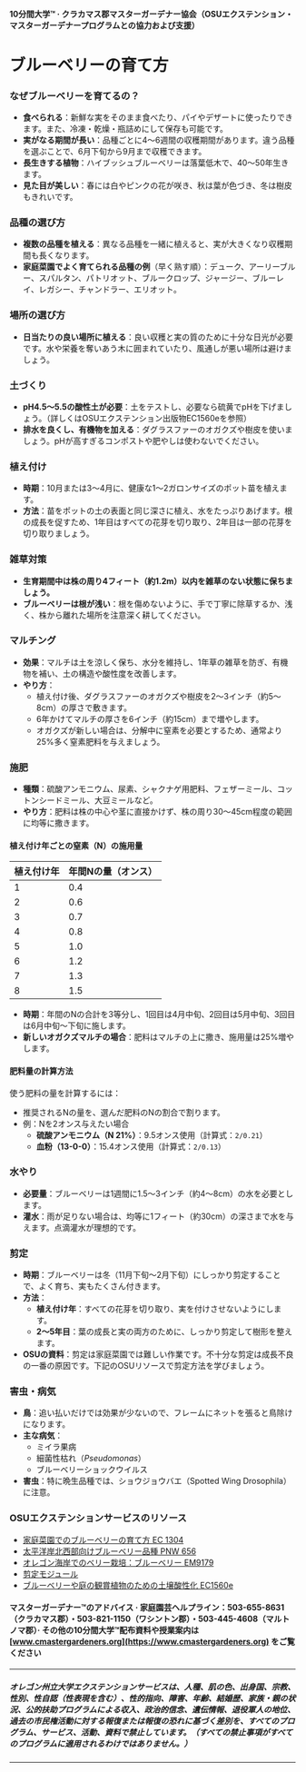 #### 10分間大学™ · クラカマス郡マスターガーデナー協会（OSUエクステンション・マスターガーデナープログラムとの協力および支援）

# ブルーベリーの育て方

### なぜブルーベリーを育てるの？
- **食べられる**：新鮮な実をそのまま食べたり、パイやデザートに使ったりできます。また、冷凍・乾燥・瓶詰めにして保存も可能です。
- **実がなる期間が長い**：品種ごとに4〜6週間の収穫期間があります。違う品種を選ぶことで、6月下旬から9月まで収穫できます。
- **長生きする植物**：ハイブッシュブルーベリーは落葉低木で、40〜50年生きます。
- **見た目が美しい**：春には白やピンクの花が咲き、秋は葉が色づき、冬は樹皮もきれいです。

### 品種の選び方
- **複数の品種を植える**：異なる品種を一緒に植えると、実が大きくなり収穫期間も長くなります。
- **家庭菜園でよく育てられる品種の例**（早く熟す順）：デューク、アーリーブルー、スパルタン、パトリオット、ブルークロップ、ジャージー、ブルーレイ、レガシー、チャンドラー、エリオット。

### 場所の選び方
- **日当たりの良い場所に植える**：良い収穫と実の質のために十分な日光が必要です。水や栄養を奪いあう木に囲まれていたり、風通しが悪い場所は避けましょう。

### 土づくり
- **pH4.5〜5.5の酸性土が必要**：土をテストし、必要なら硫黄でpHを下げましょう。（詳しくはOSUエクステンション出版物EC1560eを参照）
- **排水を良くし、有機物を加える**：ダグラスファーのオガクズや樹皮を使いましょう。pHが高すぎるコンポストや肥やしは使わないでください。

### 植え付け
- **時期**：10月または3〜4月に、健康な1〜2ガロンサイズのポット苗を植えます。
- **方法**：苗をポットの土の表面と同じ深さに植え、水をたっぷりあげます。根の成長を促すため、1年目はすべての花芽を切り取り、2年目は一部の花芽を切り取りましょう。

### 雑草対策
- **生育期間中は株の周り4フィート（約1.2m）以内を雑草のない状態に保ちましょう。**
- **ブルーベリーは根が浅い**：根を傷めないように、手で丁寧に除草するか、浅く、株から離れた場所を注意深く耕してください。

### マルチング
- **効果**：マルチは土を涼しく保ち、水分を維持し、1年草の雑草を防ぎ、有機物を補い、土の構造や酸性度を改善します。
- **やり方**：
  - 植え付け後、ダグラスファーのオガクズや樹皮を2〜3インチ（約5〜8cm）の厚さで敷きます。
  - 6年かけてマルチの厚さを6インチ（約15cm）まで増やします。
  - オガクズが新しい場合は、分解中に窒素を必要とするため、通常より25%多く窒素肥料を与えましょう。

### 施肥
- **種類**：硫酸アンモニウム、尿素、シャクナゲ用肥料、フェザーミール、コットンシードミール、大豆ミールなど。
- **やり方**：肥料は株の中心や茎に直接かけず、株の周り30〜45cm程度の範囲に均等に撒きます。

#### 植え付け年ごとの窒素（N）の施用量

| 植え付け年 | 年間Nの量（オンス） |
|-------------|----------------------|
| 1           | 0.4                  |
| 2           | 0.6                  |
| 3           | 0.7                  |
| 4           | 0.8                  |
| 5           | 1.0                  |
| 6           | 1.2                  |
| 7           | 1.3                  |
| 8           | 1.5                  |

- **時期**：年間のNの合計を3等分し、1回目は4月中旬、2回目は5月中旬、3回目は6月中旬～下旬に施します。
- **新しいオガクズマルチの場合**：肥料はマルチの上に撒き、施用量は25%増やします。

#### 肥料量の計算方法

使う肥料の量を計算するには：
- 推奨されるNの量を、選んだ肥料のNの割合で割ります。
- 例：Nを2オンス与えたい場合
  - **硫酸アンモニウム（N 21%）**：9.5オンス使用（計算式：`2/0.21`）
  - **血粉（13-0-0）**：15.4オンス使用（計算式：`2/0.13`）

### 水やり
- **必要量**：ブルーベリーは1週間に1.5〜3インチ（約4〜8cm）の水を必要とします。
- **灌水**：雨が足りない場合は、均等に1フィート（約30cm）の深さまで水を与えます。点滴灌水が理想的です。

### 剪定
- **時期**：ブルーベリーは冬（11月下旬〜2月下旬）にしっかり剪定することで、よく育ち、実もたくさん付きます。
- **方法**：
  - **植え付け年**：すべての花芽を切り取り、実を付けさせないようにします。
  - **2〜5年目**：葉の成長と実の両方のために、しっかり剪定して樹形を整えます。
- **OSUの資料**：剪定は家庭菜園では難しい作業です。不十分な剪定は成長不良の一番の原因です。下記のOSUリソースで剪定方法を学びましょう。

### 害虫・病気
- **鳥**：追い払いだけでは効果が少ないので、フレームにネットを張ると鳥除けになります。
- **主な病気**：
  - ミイラ果病
  - 細菌性枯れ（*Pseudomonas*）
  - ブルーベリーショックウイルス
- **害虫**：特に晩生品種では、ショウジョウバエ（Spotted Wing Drosophila）に注意。

### OSUエクステンションサービスのリソース
- [家庭菜園でのブルーベリーの育て方 EC 1304](https://catalog.extension.oregonstate.edu/)
- [太平洋岸北西部向けブルーベリー品種 PNW 656](https://catalog.extension.oregonstate.edu/)
- [オレゴン海岸でのベリー栽培：ブルーベリー EM9179](https://catalog.extension.oregonstate.edu/)
- [剪定モジュール](https://workspace.oregonstate.edu/course/pruning-blueberries?hsLang=en)
- [ブルーベリーや庭の観賞植物のための土壌酸性化 EC1560e](https://catalog.extension.oregonstate.edu/)

#### マスターガーデナー™のアドバイス · 家庭園芸ヘルプライン：503-655-8631（クラカマス郡）・503-821-1150（ワシントン郡）・503-445-4608（マルトノマ郡）· その他の10分間大学™配布資料や授業案内は [www.cmastergardeners.org](https://www.cmastergardeners.org) をご覧ください

---

##### オレゴン州立大学エクステンションサービスは、人種、肌の色、出身国、宗教、性別、性自認（性表現を含む）、性的指向、障害、年齢、結婚歴、家族・親の状況、公的扶助プログラムによる収入、政治的信念、遺伝情報、退役軍人の地位、過去の市民権活動に対する報復または報復の恐れに基づく差別を、すべてのプログラム、サービス、活動、資料で禁止しています。（すべての禁止事項がすべてのプログラムに適用されるわけではありません。）

---